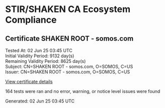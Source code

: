 # STIR/SHAKEN CA Ecosystem Compliance

## Certificate SHAKEN ROOT - somos.com

Tested At: 02 Jun 25 03:45 UTC\
Initial Validity Period: 9132 day(s)\
Remaining Validity Period: 8625 day(s)\
Subject: CN=SHAKEN ROOT - somos.com, O=SOMOS, C=US\
Issuer: CN=SHAKEN ROOT - somos.com, O=SOMOS, C=US

[View certificate details](https://x509.io/?cert=MIIBvjCCAWSgAwIBAgIQLEHaB77RhnS9qRhsm3x9lTAKBggqhkjOPQQDAjA%2FMQswCQYDVQQGEwJVUzEOMAwGA1UEChMFU09NT1MxIDAeBgNVBAMTF1NIQUtFTiBST09UIC0gc29tb3MuY29tMB4XDTI0MDExMTIyMDA1M1oXDTQ5MDExMTA0MDA1MVowPzELMAkGA1UEBhMCVVMxDjAMBgNVBAoTBVNPTU9TMSAwHgYDVQQDExdTSEFLRU4gUk9PVCAtIHNvbW9zLmNvbTBZMBMGByqGSM49AgEGCCqGSM49AwEHA0IABNp2iY5qHCkwHkzymxnYjH4TC29oXkUewU2%2Fnb51zhVpv%2BW87lmDEZolhl0ClsWsIRU%2B4sW51wBaV0JYata8ffyjQjBAMA4GA1UdDwEB%2FwQEAwICBDAPBgNVHRMBAf8EBTADAQH%2FMB0GA1UdDgQWBBTmYEO2jdti7sGHM1OlEYoL6Wt9RjAKBggqhkjOPQQDAgNIADBFAiEAsO8CLd1R7jOZ17fYC7tgAG2yVp3VXeuqheTvgye%2BbDoCIBfgr6YFvnjOW00MtbM9U5OgztS7KtnuoxUme3fZQUUy)

164 tests were ran and no error, warning, or notice level issues were found


Generated: 02 Jun 25 03:45 UTC